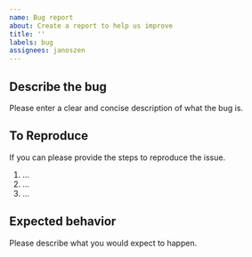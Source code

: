 ```yaml
---
name: Bug report
about: Create a report to help us improve
title: ''
labels: bug
assignees: janoszen
---
```


## Describe the bug

Please enter a clear and concise description of what the bug is.

## To Reproduce

If you can please provide the steps to reproduce the issue.

1. ...
2. ...
3. ...

## Expected behavior

Please describe what you would expect to happen.
